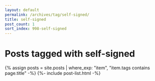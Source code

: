 ```yaml
---
layout: default
permalink: /archives/tag/self-signed/
title: self-signed
post_count: 1
sort_index: 998-self-signed
---
```

<h1 class="page-heading">Posts tagged with self-signed</h1>
{% assign posts = site.posts | where_exp: "item", "item.tags contains page.title" -%}
{%- include post-list.html -%}
